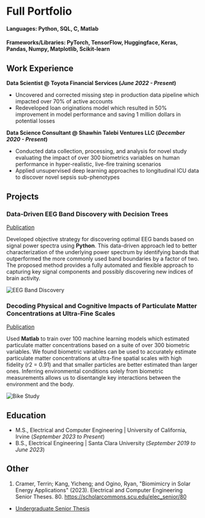 # Full Portfolio

#### Languages: Python, SQL, C, Matlab 
#### Frameworks/Libraries: PyTorch, TensorFlow, Huggingface, Keras, Pandas, Numpy, Matplotlib, Scikit-learn

## Work Experience
**Data Scientist @ Toyota Financial Services (_June 2022 - Present_)**
- Uncovered and corrected missing step in production data pipeline which impacted over 70% of active accounts
- Redeveloped loan originations model which resulted in 50% improvement in model performance and saving 1 million dollars in potential losses

**Data Science Consultant @ Shawhin Talebi Ventures LLC (_December 2020 - Present_)**
- Conducted data collection, processing, and analysis for novel study evaluating the impact of over 300 biometrics variables on human performance in hyper-realistic, live-fire training scenarios
- Applied unsupervised deep learning approaches to longitudinal ICU data to discover novel sepsis sub-phenotypes

## Projects
### Data-Driven EEG Band Discovery with Decision Trees
[Publication](https://www.mdpi.com/1424-8220/22/8/3048)

Developed objective strategy for discovering optimal EEG bands based on signal power spectra using **Python**. This data-driven approach led to better characterization of the underlying power spectrum by identifying bands that outperformed the more commonly used band boundaries by a factor of two. The proposed method provides a fully automated and flexible approach to capturing key signal components and possibly discovering new indices of brain activity.

![EEG Band Discovery](/assets/img/eeg_band_discovery.jpeg)

### Decoding Physical and Cognitive Impacts of Particulate Matter Concentrations at Ultra-Fine Scales
[Publication](https://www.mdpi.com/1424-8220/22/11/4240)

Used **Matlab** to train over 100 machine learning models which estimated particulate matter concentrations based on a suite of over 300 biometric variables. We found biometric variables can be used to accurately estimate particulate matter concentrations at ultra-fine spatial scales with high fidelity (r2 = 0.91) and that smaller particles are better estimated than larger ones. Inferring environmental conditions solely from biometric measurements allows us to disentangle key interactions between the environment and the body.

![Bike Study](/assets/img/bike_study.jpeg)

## Education							       		
- M.S., Electrical and Computer Engineering	| University of California, Irvine (_September 2023 to Present_)	 			        		
- B.S., Electrical Engineering | Santa Clara University (_September 2019 to June 2023_)

## Other
1. Cramer, Terrin; Kang, Yicheng; and Ogino, Ryan, "Biomimicry in Solar Energy Applications" (2023). Electrical and Computer Engineering Senior Theses. 80.
https://scholarcommons.scu.edu/elec_senior/80

- [Undergraduate Senior Thesis](https://scholarcommons.scu.edu/cgi/viewcontent.cgi?article=1079&context=elec_senior)
